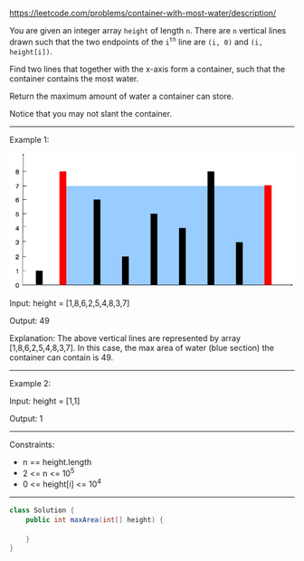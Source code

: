 https://leetcode.com/problems/container-with-most-water/description/

You are given an integer array `height` of length `n`. There are `n` vertical lines drawn such that the two endpoints of the `i`<sup>`th`</sup> line are `(i, 0)` and `(i, height[i])`.

Find two lines that together with the x-axis form a container, such that the container contains the most water.

Return the maximum amount of water a container can store.

Notice that you may not slant the container.

---

Example 1:

![image](/img/question_11.jpg)

Input: height = [1,8,6,2,5,4,8,3,7]

Output: 49

Explanation: The above vertical lines are represented by array [1,8,6,2,5,4,8,3,7]. In this case, the max area of water (blue section) the container can contain is 49.

---

Example 2:

Input: height = [1,1]

Output: 1

---

Constraints:

- n == height.length
- 2 <= n <= 10<sup>5</sup>
- 0 <= height[i] <= 10<sup>4</sup>

---

```java
class Solution {
    public int maxArea(int[] height) {
        
    }
}
```